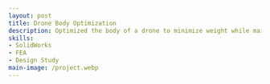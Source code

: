 ```yaml
---
layout: post
title: Drone Body Optimization
description: Optimized the body of a drone to minimize weight while maintaining structural integrity.
skills: 
- SolidWorks
- FEA
- Design Study
main-image: /project.webp 
---
```

